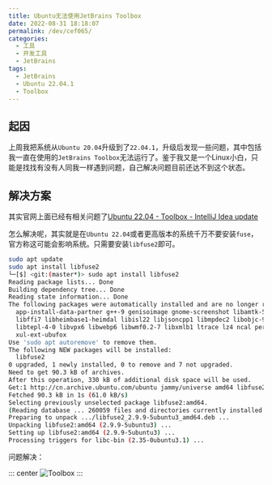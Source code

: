 ```yaml
---
title: Ubuntu无法使用JetBrains Toolbox
date: 2022-08-31 18:18:07
permalink: /dev/cef065/
categories:
  - 工具
  - 开发工具
  - JetBrains
tags:
  - JetBrains
  - Ubuntu 22.04.1
  - Toolbox
---
```


## 起因

上周我把系统从`Ubuntu 20.04`升级到了`22.04.1`，升级后发现一些问题，其中包括我一直在使用的`JetBrains Toolbox`无法运行了。鉴于我又是一个Linux小白，只能是找找有没有人同我一样遇到问题，自己解决问题目前还达不到这个状态。

<!-- more -->

## 解决方案

其实官网上面已经有相关问题了[Ubuntu 22.04 - Toolbox - IntelliJ Idea update](https://toolbox-support.jetbrains.com/hc/en-us/community/posts/5302950817042-Ubuntu-22-04-Toolbox-IntelliJ-Idea-update)

怎么解决呢，其实就是在`Ubuntu 22.04`或者更高版本的系统千万不要安装`fuse`，官方称这可能会影响系统。只需要安装`libfuse2`即可。

``` bash
sudo apt update
sudo apt install libfuse2
└─[$] <git:(master*)> sudo apt install libfuse2
Reading package lists... Done
Building dependency tree... Done
Reading state information... Done
The following packages were automatically installed and are no longer required:
  app-install-data-partner g++-9 genisoimage gnome-screenshot libamtk-5-0 libamtk-5-common libboost-thread1.71.0 libbrlapi0.7 libcbor0.6 libextutils-pkgconfig-perl
  libffi7 libheimbase1-heimdal libisl22 libjsoncpp1 libmpdec2 libobjc-9-dev libpcre2-posix2 libperl5.30 libprotobuf17 libsane libsnmp35 libssl1.1 libstdc++-9-dev
  libtepl-4-0 libvpx6 libwebp6 libwmf0.2-7 libxmlb1 ltrace lz4 ncal perl-modules-5.30 popularity-contest python-pip-whl python3-entrypoints python3-simplejson
  xul-ext-ubufox
Use 'sudo apt autoremove' to remove them.
The following NEW packages will be installed:
  libfuse2
0 upgraded, 1 newly installed, 0 to remove and 7 not upgraded.
Need to get 90.3 kB of archives.
After this operation, 330 kB of additional disk space will be used.
Get:1 http://cn.archive.ubuntu.com/ubuntu jammy/universe amd64 libfuse2 amd64 2.9.9-5ubuntu3 [90.3 kB]
Fetched 90.3 kB in 1s (61.0 kB/s)   
Selecting previously unselected package libfuse2:amd64.
(Reading database ... 260059 files and directories currently installed.)
Preparing to unpack .../libfuse2_2.9.9-5ubuntu3_amd64.deb ...
Unpacking libfuse2:amd64 (2.9.9-5ubuntu3) ...
Setting up libfuse2:amd64 (2.9.9-5ubuntu3) ...
Processing triggers for libc-bin (2.35-0ubuntu3.1) ...
```

问题解决：

::: center
![Toolbox](https://symbol-node.oss-cn-shanghai.aliyuncs.com/%E5%BC%80%E5%8F%91%E5%B7%A5%E5%85%B7/JetBrains/Snipaste_2022-08-31_18-25-05.png)
:::